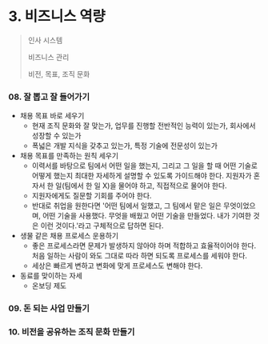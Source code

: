 # 3. 비즈니스 역량

> 인사 시스템
>
> 비즈니스 관리
>
> 비전, 목표, 조직 문화



### 08. 잘 뽑고 잘 들어가기

- 채용 목표 바로 세우기
  - 현재 조직 문화와 잘 맞는가, 업무를 진행할 전반적인 능력이 있는가, 회사에서 성장할 수 있는가
  - 폭넓은 개발 지식을 갖추고 있는가, 특정 기술에 전문성이 있는가
- 채용 목표를 만족하는 원칙 세우기
  - 이력서를 바탕으로 팀에서 어떤 일을 했는지, 그리고 그 일을 할 때 어떤 기술로 어떻게 했는지 최대한 자세하게 설명할 수 있도록 가이드해야 한다. 지원자가 혼자서 한 일(팀에서 한 일 X)을 물어야 하고, 직접적으로 물어야 한다.
  - 지원자에게도 질문할 기회를 주어야 한다.
  - 반대로 취업을 원한다면 '어떤 팀에서 일했고, 그 팀에서 맡은 일은 무엇이었으며, 어떤 기술을 사용했다. 무엇을 배웠고 어떤 기술을 만들었다. 내가 기여한 것은 이런 것이다.'라고 구체적으로 답하면 된다.
- 생물 같은 채용 프로세스 운용하기
  - 좋은 프로세스라면 문제가 발생하지 않아야 하며 적합하고 효율적이어야 한다. 처음 일하는 사람이 와도 그대로 따라 하면 되도록 프로세스를 세워야 한다.
  - 세상은 빠르게 변하고 변화에 맞게 프로세스도 변해야 한다.
- 동료를 맞이하는 자세
  - 온보딩 제도



### 09. 돈 되는 사업 만들기



### 10. 비전을 공유하는 조직 문화 만들기

